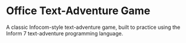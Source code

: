 # Office Text-Adventure Game

A classic Infocom-style text-adventure game, built to practice using the Inform 7 text-adventure programming language.